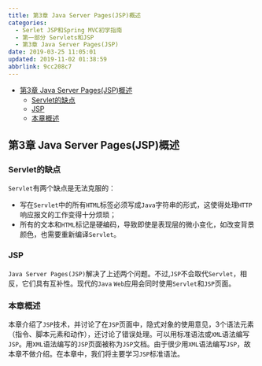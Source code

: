 ```yaml
---
title: 第3章 Java Server Pages(JSP)概述
categories: 
  - Serlet JSP和Spring MVC初学指南
  - 第一部分 Servlets和JSP
  - 第3章 Java Server Pages(JSP)
date: 2019-03-25 11:05:01
updated: 2019-11-02 01:38:59
abbrlink: 9cc208c7
---
```

- [第3章 Java Server Pages(JSP)概述](/ReadingNotes/9cc208c7/#第3章-Java-Server-Pages-JSP-概述)
    - [Servlet的缺点](/ReadingNotes/9cc208c7/#Servlet的缺点)
    - [JSP](/ReadingNotes/9cc208c7/#JSP)
    - [本章概述](/ReadingNotes/9cc208c7/#本章概述)

<!--more-->
<script src="https://cdn.bootcss.com/jquery/3.4.0/jquery.slim.min.js"></script>
<script>$(document).ready(function () {$(".post-body > ul:nth-child(1)").hide();});</script>

<!--end-->
## 第3章 Java Server Pages(JSP)概述 ##
### Servlet的缺点 ###
`Servlet`有两个缺点是无法克服的：
- 写在`Servlet`中的所有`HTML`标签必须写成`Java`字符串的形式，这使得处理`HTTP`响应报文的工作变得十分烦琐；
- 所有的文本和`HTML`标记是硬编码，导致即使是表现层的微小变化，如改变背景颜色，也需要重新编译`Servlet`。

### JSP ###
`Java Server Pages(JSP)`解决了上述两个问题。不过,`JSP`不会取代`Servlet`，相反，它们具有互补性。现代的`Java` `Web`应用会同时使用`Servlet`和`JSP`页面。

### 本章概述 ###
本章介绍了`JSP`技术，并讨论了在`JSP`页面中，隐式对象的使用意见，3个语法元素（指令、脚本元素和动作），还讨论了错误处理。可以用标准语法或`XML`语法编写`JSP`。用`XML`语法编写的`JSP`页面被称为`JSP`文档。由于很少用`XML`语法编写`JSP`，故本章不做介绍。在本章中，我们将主要学习`JSP`标准语法。

